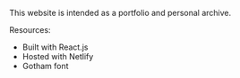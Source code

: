 This website is intended as a portfolio and personal archive.

Resources:
- Built with React.js
- Hosted with Netlify
- Gotham font
